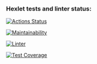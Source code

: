 ### Hexlet tests and linter status:
[![Actions Status](https://github.com/DirtyHippy/python-project-lvl2/workflows/hexlet-check/badge.svg)](https://github.com/DirtyHippy/python-project-lvl2/actions)

[![Maintainability](https://api.codeclimate.com/v1/badges/a99a88d28ad37a79dbf6/maintainability)](https://codeclimate.com/github/DirtyHippy/python-project-lvl2/maintainability)

[![Linter](https://github.com/DirtyHippy/python-project-lvl2/workflows/linter/badge.svg)](https://github.com/DirtyHippy/python-project-lvl2/actions)

[![Test Coverage](https://api.codeclimate.com/v1/badges/df66c0cbbeca7d822f23/test_coverage)](https://codeclimate.com/github/DirtyHippy/python-project-lvl2/test_coverage)
